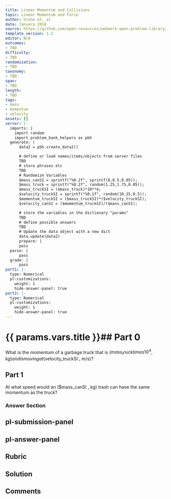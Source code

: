 ```yaml
---
title: Linear Momentum and Collisions
topic: Linear Momentum and Force
author: Urone et. al
date: January 2018
source: https://github.com/open-resources/webwork-open-problem-library/tree/master/Contrib/BrockPhysics/College_Physics_Urone/8.Linear_Momentum_and_Collisions/8-01.Linear_Momentum_and_Force/NU_U17_08_01_004.pg
template_version: 1.2
editor: N/A
outcomes:
- TBD
difficulty:
- TBD
randomization:
- TBD
taxonomy:
- TBD
span:
- TBD
length:
- TBD
tags:
- mass
- momentum
- velocity
assets: []
server: |-
  imports: |
    import random
    import problem_bank_helpers as pbh
  generate: |
      data2 = pbh.create_data2()

      # define or load names/items/objects from server files
      TBD
      # store phrases etc
      TBD
      # Randomize Variables
      $mass_canSI = sprintf("%0.2f", sprintf(8,8.5,0.05));
      $mass_truck = sprintf("%0.2f", random(1.25,1.75,0.05));
      $mass_truckSI = ($mass_truck)*10**4;
      $velocity_truckSI = sprintf("%0.1f", random(10,15,0.5));
      $momentum_truckSI = ($mass_truckSI)*($velocity_truckSI);
      $velocity_canSI = ($momentum_truckSI)/($mass_canSI);

      # store the variables in the dictionary "params"
      TBD
      # define possible answers
      TBD
      # Update the data object with a new dict
      data.update(data2)
      prepare: |
      pass
  parse: |
      pass
  grade: |
      pass
part1: |-
  type: Numerical
  pl-customizations:
    weight: 1
    hide-answer-panel: true
part2: |-
  type: Numerical
  pl-customizations:
    weight: 1
    hide-answer-panel: true
---
```


# {{ params.vars.title }}## Part 0 
What is the momentum of a garbage truck that is ($mass_truck times 10^4 , kg) and is moving at ($velocity_truckSI , m/s)? 
## Part 1 
At what speed would an ($mass_canSI , kg) trash can have the same momentum as the truck? 


### Answer Section 


## pl-submission-panel 


## pl-answer-panel 


## Rubric 


## Solution 


## Comments 


